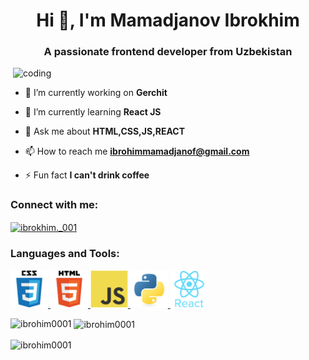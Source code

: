 <h1 align="center">Hi 👋, I'm Mamadjanov Ibrokhim</h1>
<h3 align="center">A passionate frontend developer from Uzbekistan</h3>
<img align ="right" alt ="coding" width="500" src="https://cdn.arzdigital.com/uploads/2018/05/coding.gif">

<p align="left"> <a href="https://twitter.com/" target="blank"><img src="https://img.shields.io/twitter/follow/?logo=twitter&style=for-the-badge" alt="" /></a> </p>

- 🔭 I’m currently working on **Gerchit**

- 🌱 I’m currently learning **React JS**

- 💬 Ask me about **HTML,CSS,JS,REACT**

- 📫 How to reach me **ibrohimmamadjanof@gmail.com**

- ⚡ Fun fact **I can't drink coffee**

<h3 align="left">Connect with me:</h3>
<p align="left">
<a href="https://instagram.com/ibrokhim._001" target="blank"><img align="center" src="https://raw.githubusercontent.com/rahuldkjain/github-profile-readme-generator/master/src/images/icons/Social/instagram.svg" alt="ibrokhim._001" height="30" width="40" /></a>
</p>

<h3 align="left">Languages and Tools:</h3>
<p align="left"> <a href="https://www.w3schools.com/css/" target="_blank" rel="noreferrer"> <img src="https://raw.githubusercontent.com/devicons/devicon/master/icons/css3/css3-original-wordmark.svg" alt="css3" width="60" height="60"/> </a> <a href="https://www.w3.org/html/" target="_blank" rel="noreferrer"> <img src="https://raw.githubusercontent.com/devicons/devicon/master/icons/html5/html5-original-wordmark.svg" alt="html5" width="60" height="60"/> </a> <a href="https://developer.mozilla.org/en-US/docs/Web/JavaScript" target="_blank" rel="noreferrer"> <img src="https://raw.githubusercontent.com/devicons/devicon/master/icons/javascript/javascript-original.svg" alt="javascript" width="60" height="60"/> </a> <a href="https://www.python.org" target="_blank" rel="noreferrer"> <img src="https://raw.githubusercontent.com/devicons/devicon/master/icons/python/python-original.svg" alt="python" width="60" height="60"/> </a> <a href="https://reactjs.org/" target="_blank" rel="noreferrer"> <img src="https://raw.githubusercontent.com/devicons/devicon/master/icons/react/react-original-wordmark.svg" alt="react" width="60" height="60"/> </a> </p>

<p><img align="left" src="https://github-readme-stats.vercel.app/api/top-langs?username=ibrohim0001&show_icons=true&locale=en&layout=compact" alt="ibrohim0001" /></p>

<p>&nbsp;<img align="center" src="https://github-readme-stats.vercel.app/api?username=ibrohim0001&show_icons=true&locale=en" alt="ibrohim0001" /></p>

<p><img align="center" src="https://github-readme-streak-stats.herokuapp.com/?user=ibrohim0001&" alt="ibrohim0001" /></p>
